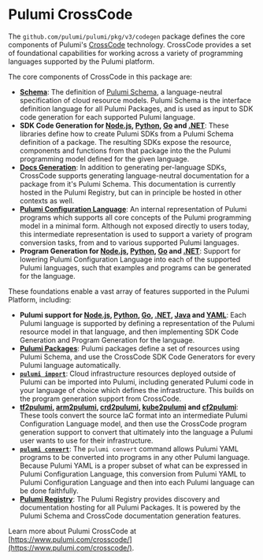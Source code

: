 # Pulumi CrossCode

The `github.com/pulumi/pulumi/pkg/v3/codegen` package defines the core components of Pulumi's [CrossCode](https://www.pulumi.com/crosscode/) technology. CrossCode provides a set of foundational capabilities for working across a variety of programming languages supported by the Pulumi platform.

The core components of CrossCode in this package are:

* __[Schema](./schema)__: The definition of [Pulumi Schema](https://www.pulumi.com/docs/guides/pulumi-packages/schema/), a language-neutral specification of cloud resource models. Pulumi Schema is the interface definition language for all Pulumi Packages, and is used as input to SDK code generation for each supported Pulumi language.
* __SDK Code Generation for [Node.js](./nodejs/), [Python](./python/), [Go](./go/) and [.NET](./dotnet/)__: These libraries define how to create Pulumi SDKs from a Pulumi Schema definition of a package. The resulting SDKs expose the resource, components and functions from that package into the the Pulumi programming model defined for the given language.
* __[Docs Generation](./docs/)__: In addition to generating per-language SDKs, CrossCode supports generating language-neutral documentation for a package from it's Pulumi Schema. This documentation is currently hosted in the Pulumi Registry, but can in principle be hosted in other contexts as well.
* __[Pulumi Configuration Language](./pcl/)__: An internal representation of Pulumi programs which supports all core concepts of the Pulumi programming model in a minimal form. Although not exposed directly to users today, this intermediate representation is used to support a variety of program conversion tasks, from and to various supported Pulumi languages.
* __Program Generation for [Node.js](./nodejs/gen_program.go), [Python](./python/gen_program.go), [Go](./go/gen_program.go) and [.NET](./dotnet/gen_program.go)__: Support for lowering Pulumi Configuration Language into each of the supported Pulumi languages, such that examples and programs can be generated for the language.

These foundations enable a vast array of features supported in the Pulumi Platform, including:

* __Pulumi support for [Node.js](https://www.pulumi.com/docs/intro/languages/javascript/), [Python](https://www.pulumi.com/docs/intro/languages/python/), [Go](https://www.pulumi.com/docs/intro/languages/go/), [.NET](https://www.pulumi.com/docs/intro/languages/dotnet/), [Java](https://www.pulumi.com/docs/intro/languages/java/) and [YAML](https://www.pulumi.com/docs/intro/languages/yaml/)__: Each Pulumi language is supported by defining a representation of the Pulumi resource model in that language, and then implementing SDK Code Generation and  Program Generation for the language.
* __[Pulumi Packages](https://www.pulumi.com/docs/guides/pulumi-packages/)__: Pulumi packages define a set of resources using Pulumi Schema, and use the CrossCode SDK Code Generators for every Pulumi language automatically.
* __[`pulumi import`](https://www.pulumi.com/docs/guides/adopting/import/)__: Cloud infrastructure resources deployed outside of Pulumi can be imported into Pulumi, including generated Pulumi code in your language of choice which defines the infrastructure. This builds on the program generation support from CrossCode.
* __[tf2pulumi](https://www.pulumi.com/tf2pulumi/), [arm2pulumi](https://www.pulumi.com/arm2pulumi/), [crd2pulumi](https://www.pulumi.com/blog/introducing-crd2pulumi/), [kube2pulumi](https://www.pulumi.com/kube2pulumi/) and [cf2pulumi](https://www.pulumi.com/cf2pulumi/)__: These tools convert the source IaC format into an intermediate Pulumi Configuration Language model, and then use the CrossCode program generation support to convert that ultimately into the language a Pulumi user wants to use for their infrastructure.
* __[`pulumi convert`](https://www.pulumi.com/docs/reference/cli/pulumi_convert/)__: The `pulumi convert` command allows Pulumi YAML programs to be converted into programs in any other Pulumi language. Because Pulumi YAML is a proper subset of what can be expressed in Pulumi Configuration Language, this conversion from Pulumi YAML to Pulumi Configuration Language and then into each Pulumi language can be done faithfully.
* __[Pulumi Registry](https://www.pulumi.com/registry/)__: The Pulumi Registry provides discovery and documentation hosting for all Pulumi Packages. It is powered by the Pulumi Schema and CrossCode documentation generation features.

Learn more about Pulumi CrossCode at [https://www.pulumi.com/crosscode/](https://www.pulumi.com/crosscode/).
